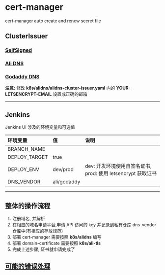 # cert-manager

cert-manager auto create and renew secret file

## ClusterIssuer

### [SelfSigned](https://cert-manager.io/docs/configuration/selfsigned/)
### [Ali DNS](https://github.com/pragkent/alidns-webhook)
### [Godaddy DNS](https://github.com/snowdrop/godaddy-webhook)

**注意:** 修改 **k8s/alidns/alidns-cluster-issuer.yaml** 内的 **YOUR-LETSENCRYPT-EMAIL** 设置成正确的邮箱

---

## Jenkins

Jenkins UI 涉及的环境变量和可选值

| 环境变量      | 值          | 说明                                                         |
|:--------------|:------------|:-------------------------------------------------------------|
| BRANCH_NAME   |             |                                                              |
| DEPLOY_TARGET | true        |                                                              |
| DEPLOY_ENV    | dev/prod    | dev: 开发环境使用自签名证书, prod: 使用 letsencrypt 获取证书 |
| DNS_VENDOR    | ali/godaddy |                                                              |

---

## 整体的操作流程

1. 注册域名, 并解析
2. 在相应的域名申请平台,申请 API 访问的 key 并记录到私有仓库 dns-vendor 仓库中(有相应的存放规范)
3. 部署 cert-manager 需要按照 **k8s/alidns** 编写
4. 部署 domain-certificate 需要按照 **k8s/ali-tls**
5. 完成上述步骤, 证书就申请完成了

## [可能的错误处理](./delete-ns.md)
